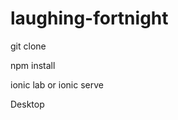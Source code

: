 # laughing-fortnight

git clone

npm install

ionic lab or ionic serve

Desktop 

[](/assets/desktop.png)

